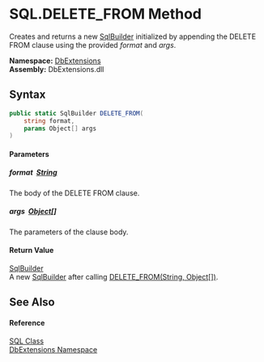 SQL.DELETE_FROM Method
======================
Creates and returns a new [SqlBuilder][1] initialized by appending the DELETE FROM clause using the provided *format* and *args*.
  
**Namespace:** [DbExtensions][2]  
**Assembly:** DbExtensions.dll

Syntax
------

```csharp
public static SqlBuilder DELETE_FROM(
	string format,
	params Object[] args
)
```

#### Parameters

##### *format*  [String][3]
The body of the DELETE FROM clause.

##### *args*  [Object][4][]
The parameters of the clause body.

#### Return Value
[SqlBuilder][1]  
 A new [SqlBuilder][1] after calling [DELETE_FROM(String, Object[])][5].

See Also
--------

#### Reference
[SQL Class][6]  
[DbExtensions Namespace][2]  

[1]: ../SqlBuilder/README.md
[2]: ../README.md
[3]: https://learn.microsoft.com/dotnet/api/system.string
[4]: https://learn.microsoft.com/dotnet/api/system.object
[5]: ../SqlBuilder/DELETE_FROM.md
[6]: README.md